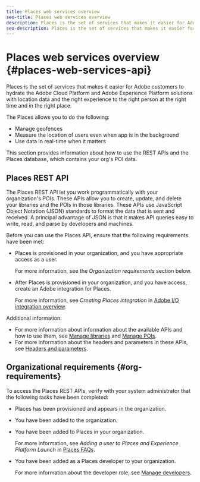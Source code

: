 ```yaml
---
title: Places web services overview 
seo-title: Places web services overview 
description: Places is the set of services that makes it easier for Adobe customers to hydrate the Adobe Experience Cloud and Adobe Experience Platform solutions with location data and the right experience to the right person at the right time and in the right place.
seo-description: Places is the set of services that makes it easier for Adobe customers to hydrate the Adobe Experience Cloud and Adobe Experience Platform solutions with location data and the right experience to the right person at the right time and in the right place.
---
```


# Places web services overview {#places-web-services-api}

Places is the set of services that makes it easier for Adobe customers to hydrate the Adobe Cloud Platform and Adobe Experience Platform solutions with location data and the right experience to the right person at the right time and in the right place.

The Places allows you to do the following:

* Manage geofences
* Measure the location of users even when app is in the background
* Use data in real-time when it matters

This section provides information about how to use the REST APIs and the  Places database, which contains your org's POI data.

## Places REST API

The Places REST API let you work programmatically with your organization's POIs. These APIs allow you to create, update, and delete your libraries and the POIs in those libraries. These APIs use JavaScript Object Notation (JSON) standards to format the data that is sent and received. A principal advantage of JSON is that it makes API queries easy to write, read, and parse by developers and machines.

Before you can use the Places API, ensure that the following requirements have been met:

* Places is provisioned in your organization, and you have appropriate access as a user.

  For more information, see the *Organization requirements* section below.

* After Places is provisioned in your organization, and you have access, create an Adobe integration for Places. 

  For more information, see *Creating Places integration* in [Adobe I/O integration overview](/help/places-web-service-api/adobe-i-o-integration.md).

Additional information:

* For more information about information about the available APIs and how to use them, see [Manage libraries](/help/places-web-service-api/api-usage/manage-libraries/manage-libraries.md) and [Manage POIs](/help/places-web-service-api/api-usage/manage-pois/manage-pois.md). 
* For more information about the headers and parameters in these APIs, see [Headers and parameters](/help/places-web-service-api/api-usage/headers-and-parameters.md).

## Organizational requirements {#org-requirements}

To access the Places REST APIs, verify with your system administrator that the following tasks have been completed:

* Places has been provisioned and appears in the organization. 
* You have been added to the organization. 
* You have been added to Places in your organization.

    For more information, see *Adding a user to Places and Experience Platform Launch* in [Places FAQs](/help/places-faqs.md).

* You have been added as a Places developer to your organization. 

  For more information about the developer role, see [Manage developers](https://helpx.adobe.com/enterprise/using/manage-developers.html).